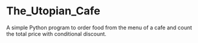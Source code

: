 # The_Utopian_Cafe
A simple Python program to order food from the menu of a cafe and count the total price with conditional discount.
